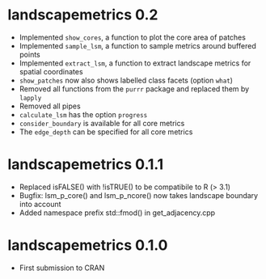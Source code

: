 # landscapemetrics 0.2

* Implemented `show_cores`, a function to plot the core area of patches
* Implemented `sample_lsm`, a function to sample metrics around buffered points
* Implemented `extract_lsm`, a function to extract landscape metrics for spatial coordinates
* `show_patches` now also shows labelled class facets (option `what`)
* Removed all functions from the `purrr` package and replaced them by `lapply`
* Removed all pipes
* `calculate_lsm` has the option `progress`
* `consider_boundary` is available for all core metrics
* The `edge_depth` can be specified for all core metrics

# landscapemetrics 0.1.1

* Replaced isFALSE() with !isTRUE() to be compatibile to R (> 3.1)
* Bugfix: lsm_p_core() and lsm_p_ncore() now takes landscape boundary into account
* Added namespace prefix std::fmod() in get_adjacency.cpp

# landscapemetrics 0.1.0

* First submission to CRAN
